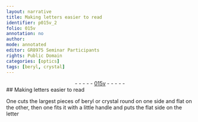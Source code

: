 ```yaml
---
layout: narrative
title: Making letters easier to read
identifier: p015v_2
folio: 015v
annotation: no
author:
mode: annotated
editor: GR8975 Seminar Participants
rights: Public Domain
categories: [optics]
tags: [beryl, crystal]
---
```


 <div class="folio" align="center">- - - - - <a href="http://gallica.bnf.fr/ark:/12148/btv1b10500001g/f36.item" target="_blank">015v</a> - - - - - </div>  <span class="activity"></span> 
## Making letters easier to read

 
One cuts the largest pieces of <span class="material">beryl</span> or <span class="material">crystal</span> round on one side and flat on the other, then one fits it with a little handle and puts the flat side on the letter
 